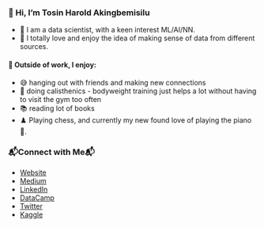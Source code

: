 ### 👋 Hi, I’m Tosin Harold Akingbemisilu

- 👀 I am a data scientist, with a keen interest ML/AI/NN.
- 💞️ I totally love and enjoy the idea of making sense of data from different sources.

#### 🌱 Outside of work, I enjoy:
- 😅 hanging out with friends and making new connections
- 🤸 doing calisthenics - bodyweight training just helps a lot without having to visit the gym too often
- 📚 reading lot of books
- ♟️ Playing chess, and currently my new found love of playing the piano 🎹.

### 📬Connect with Me📬
- [Website](https://www.tosinharold.com)
- [Medium](https://tosinharold.medium.com/)
- [LinkedIn](https://www.linkedin.com/in/tosin-akingbemisilu)
- [DataCamp](https://www.datacamp.com/profile/tosmartak)
- [Twitter](https://www.twitter.com/tosmartak)
- [Kaggle](https://www.kaggle.com/tosinhakingbemisilu) 

<!---
tosmartak/tosmartak is a ✨ special ✨ repository because its `README.md` (this file) appears on your GitHub profile.
You can click the Preview link to take a look at your changes.
--->
